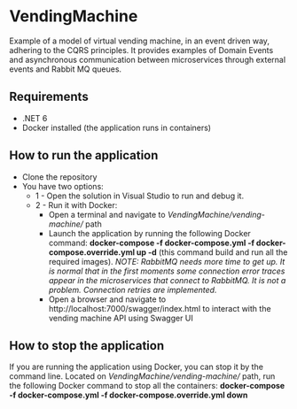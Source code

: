 # VendingMachine
Example of a model of virtual vending machine, in an event driven way, adhering to the CQRS principles. It provides examples of Domain Events and asynchronous communication between microservices through external events and Rabbit MQ queues.

##  Requirements
+  .NET 6
+  Docker installed (the application runs in containers)

##  How to run the application
+  Clone the repository
+ You have two options:
  + 1 - Open the solution in Visual Studio to run and debug it.
  + 2 - Run it with Docker:
    +  Open a terminal and navigate to *VendingMachine/vending-machine/* path
    + Launch the application by running the following Docker command: **docker-compose -f docker-compose.yml -f docker-compose.override.yml up -d** (this command build and run all the required images). *NOTE: RabbitMQ needs more time to get up. It is normal that in the first moments some connection error traces appear in the microservices that connect to RabbitMQ. It is not a problem. Connection retries are implemented.*
    +  Open a browser and navigate to http://localhost:7000/swagger/index.html to interact with the vending machine API using Swagger UI

## How to stop the application
If you are running the application using Docker, you can stop it by the command line. Located on *VendingMachine/vending-machine/* path, run the following Docker command to stop all the containers: **docker-compose -f docker-compose.yml -f docker-compose.override.yml down**

